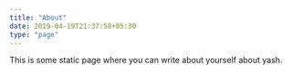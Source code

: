 ```yaml
---
title: "About"
date: 2019-04-19T21:37:58+05:30
type: "page"
---
```


This is some static page where you can write about yourself about yash.